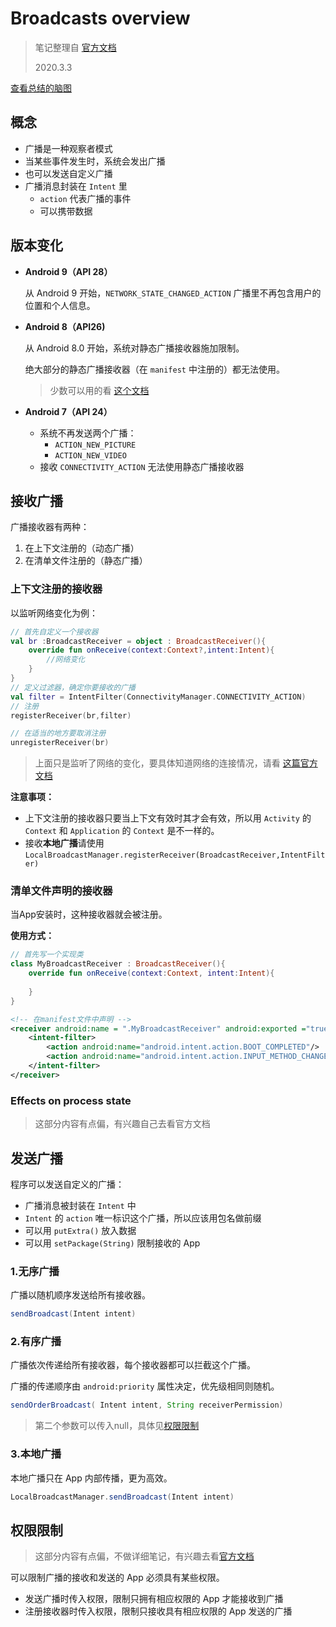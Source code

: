# Broadcasts overview

> 笔记整理自 [官方文档](https://developer.android.com/guide/components/broadcasts)
>
> 2020.3.3

[查看总结的脑图](https://github.com/hahaha28/photos/raw/master/notebooks/Android/broadcast-mind.png)

## 概念

* 广播是一种观察者模式
* 当某些事件发生时，系统会发出广播
* 也可以发送自定义广播
* 广播消息封装在 `Intent` 里
  * `action` 代表广播的事件
  * 可以携带数据



## 版本变化

* **Android 9（API 28）**

  从 Android 9 开始，`NETWORK_STATE_CHANGED_ACTION` 广播里不再包含用户的位置和个人信息。
  
  

* **Android 8（API26)**

  从 Android 8.0 开始，系统对静态广播接收器施加限制。

  绝大部分的静态广播接收器（在 `manifest` 中注册的）都无法使用。

  > 少数可以用的看 [这个文档](https://developer.android.com/guide/components/broadcast-exceptions)



* **Android 7（API 24）**
  * 系统不再发送两个广播：
    * `ACTION_NEW_PICTURE`
    * `ACTION_NEW_VIDEO`
  * 接收 `CONNECTIVITY_ACTION` 无法使用静态广播接收器



## 接收广播

广播接收器有两种：

1. 在上下文注册的（动态广播）
2. 在清单文件注册的（静态广播）

### 上下文注册的接收器

以监听网络变化为例：

```kotlin
// 首先自定义一个接收器
val br :BroadcastReceiver = object : BroadcastReceiver(){
    override fun onReceive(context:Context?,intent:Intent){
        //网络变化
    }
}
// 定义过滤器，确定你要接收的广播
val filter = IntentFilter(ConnectivityManager.CONNECTIVITY_ACTION)
// 注册
registerReceiver(br,filter)

// 在适当的地方要取消注册
unregisterReceiver(br)
```

> 上面只是监听了网络的变化，要具体知道网络的连接情况，请看 [这篇官方文档](https://developer.android.com/training/monitoring-device-state/connectivity-status-type)

**注意事项：**

* 上下文注册的接收器只要当上下文有效时其才会有效，所以用 `Activity` 的 `Context` 和 `Application` 的 `Context` 是不一样的。
* 接收**本地广播**请使用 `LocalBroadcastManager.registerReceiver(BroadcastReceiver,IntentFilter)`



### 清单文件声明的接收器

当App安装时，这种接收器就会被注册。

**使用方式：**

```kotlin
// 首先写一个实现类
class MyBroadcastReceiver : BroadcastReceiver(){
    override fun onReceive(context:Context, intent:Intent){
        
    }
}
```

```xml
<!-- 在manifest文件中声明 -->
<receiver android:name = ".MyBroadcastReceiver" android:exported ="true">
	<intent-filter>
    	<action android:name="android.intent.action.BOOT_COMPLETED"/>
        <action android:name="android.intent.action.INPUT_METHOD_CHANGED" />
    </intent-filter>
</receiver>
```



### Effects on process state

> 这部分内容有点偏，有兴趣自己去看官方文档



## 发送广播

程序可以发送自定义的广播：

* 广播消息被封装在 `Intent` 中
* `Intent` 的 `action` 唯一标识这个广播，所以应该用包名做前缀
* 可以用 `putExtra()` 放入数据
* 可以用 `setPackage(String)` 限制接收的 App

### 1.无序广播

广播以随机顺序发送给所有接收器。

```java
sendBroadcast(Intent intent)
```



### 2.有序广播

广播依次传递给所有接收器，每个接收器都可以拦截这个广播。

广播的传递顺序由 `android:priority` 属性决定，优先级相同则随机。

```java
sendOrderBroadcast( Intent intent, String receiverPermission)
```

> 第二个参数可以传入null，具体见[权限限制](#权限限制)



### 3.本地广播

本地广播只在 App 内部传播，更为高效。

```java
LocalBroadcastManager.sendBroadcast(Intent intent)
```



## 权限限制

> 这部分内容有点偏，不做详细笔记，有兴趣去看[官方文档](https://developer.android.com/guide/components/broadcasts#restrict-broadcasts-permissions)

可以限制广播的接收和发送的 App 必须具有某些权限。

* 发送广播时传入权限，限制只拥有相应权限的 App 才能接收到广播
* 注册接收器时传入权限，限制只接收具有相应权限的 App 发送的广播